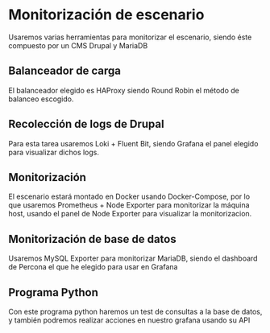 # Monitorización de escenario

Usaremos varias herramientas para monitorizar el escenario, siendo éste compuesto por un CMS Drupal y MariaDB

## Balanceador de carga

El balanceador elegido es HAProxy siendo Round Robin el método de balanceo escogido.

## Recolección de logs de Drupal

Para esta tarea usaremos Loki + Fluent Bit, siendo Grafana el panel elegido para visualizar dichos logs.

## Monitorización

El escenario estará montado en Docker usando Docker-Compose, por lo que usaremos Prometheus + Node Exporter para monitorizar la máquina host, usando el panel de Node Exporter para visualizar la monitorizacion.

## Monitorización de base de datos

Usaremos MySQL Exporter para monitorizar MariaDB, siendo el dashboard de Percona el que he elegido para usar en Grafana

## Programa Python

Con este programa python haremos un test de consultas a la base de datos, y también podremos realizar acciones en nuestro grafana usando su API


